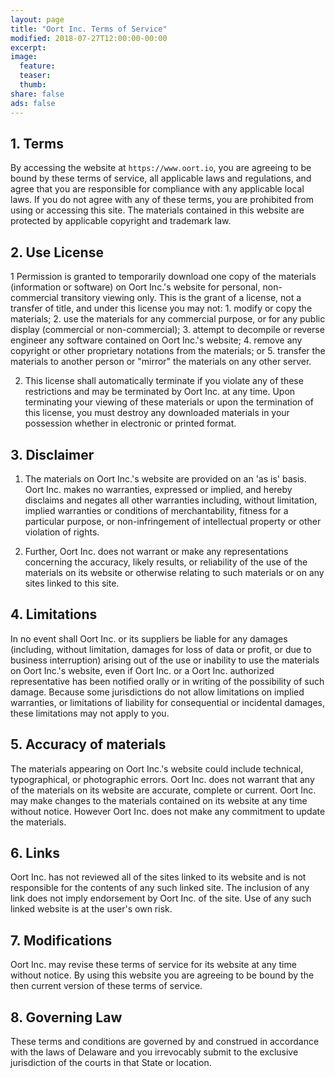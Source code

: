 ```yaml
---
layout: page
title: "Oort Inc. Terms of Service"
modified: 2018-07-27T12:00:00-00:00
excerpt:
image:
  feature:
  teaser:
  thumb:
share: false
ads: false
---
```


## 1. Terms
By accessing the website at `https://www.oort.io`, you are agreeing to be bound by these terms of service, all applicable laws and regulations, and agree that you are responsible for compliance with any applicable local laws. If you do not agree with any of these terms, you are prohibited from using or accessing this site. The materials contained in this website are protected by applicable copyright and trademark law.

## 2. Use License
1 Permission is granted to temporarily download one copy of the materials (information or software) on Oort Inc.'s website for personal, non-commercial transitory viewing only. This is the grant of a license, not a transfer of title, and under this license you may not:
    1. modify or copy the materials; 
    2. use the materials for any commercial purpose, or for any public display (commercial or non-commercial);
    3. attempt to decompile or reverse engineer any software contained on Oort Inc.'s website;
    4. remove any copyright or other proprietary notations from the materials; or
    5. transfer the materials to another person or "mirror" the materials on any other server.

2. This license shall automatically terminate if you violate any of these restrictions and may be terminated by Oort Inc. at any time. Upon terminating your viewing of these materials or upon the termination of this license, you must destroy any downloaded materials in your possession whether in electronic or printed format.

## 3. Disclaimer
1. The materials on Oort Inc.'s website are provided on an 'as is' basis. Oort Inc. makes no warranties, expressed or implied, and hereby disclaims and negates all other warranties including, without limitation, implied warranties or conditions of merchantability, fitness for a particular purpose, or non-infringement of intellectual property or other violation of rights.

2. Further, Oort Inc. does not warrant or make any representations concerning the accuracy, likely results, or reliability of the use of the materials on its website or otherwise relating to such materials or on any sites linked to this site.

## 4. Limitations
In no event shall Oort Inc. or its suppliers be liable for any damages (including, without limitation, damages for loss of data or profit, or due to business interruption) arising out of the use or inability to use the materials on Oort Inc.'s website, even if Oort Inc. or a Oort Inc. authorized representative has been notified orally or in writing of the possibility of such damage. Because some jurisdictions do not allow limitations on implied warranties, or limitations of liability for consequential or incidental damages, these limitations may not apply to you.

## 5. Accuracy of materials
The materials appearing on Oort Inc.'s website could include technical, typographical, or photographic errors. Oort Inc. does not warrant that any of the materials on its website are accurate, complete or current. Oort Inc. may make changes to the materials contained on its website at any time without notice. However Oort Inc. does not make any commitment to update the materials.

## 6. Links
Oort Inc. has not reviewed all of the sites linked to its website and is not responsible for the contents of any such linked site. The inclusion of any link does not imply endorsement by Oort Inc. of the site. Use of any such linked website is at the user's own risk.

## 7. Modifications
Oort Inc. may revise these terms of service for its website at any time without notice. By using this website you are agreeing to be bound by the then current version of these terms of service.

## 8. Governing Law
These terms and conditions are governed by and construed in accordance with the laws of Delaware and you irrevocably submit to the exclusive jurisdiction of the courts in that State or location.